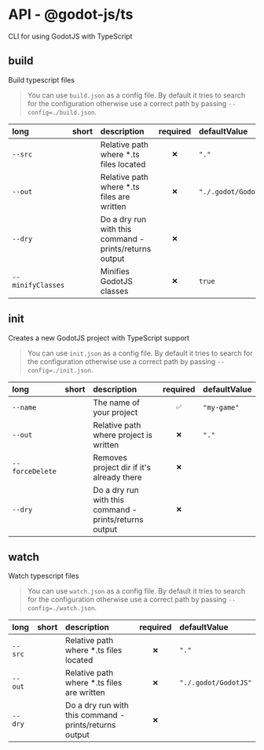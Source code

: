 # API - @godot-js/ts

CLI for using GodotJS with TypeScript

## build

Build typescript files

> You can use `build.json` as a config file. 
  By default it tries to search for the configuration otherwise use a correct path by passing `--config=./build.json`.

| long              | short | description                                            | required | defaultValue         |
| :---------------- | :---: | :----------------------------------------------------- | :------: | :------------------- |
| `--src`           |       | Relative path where *.ts files located                 |    `❌`   | `"."`                |
| `--out`           |       | Relative path where *.ts files are written             |    `❌`   | `"./.godot/GodotJS"` |
| `--dry`           |       | Do a dry run with this command - prints/returns output |    `❌`   |                      |
| `--minifyClasses` |       | Minifies GodotJS classes                               |    `❌`   | `true`               |

## init

Creates a new GodotJS project with TypeScript support

> You can use `init.json` as a config file. 
  By default it tries to search for the configuration otherwise use a correct path by passing `--config=./init.json`.

| long            | short | description                                            | required | defaultValue |
| :-------------- | :---: | :----------------------------------------------------- | :------: | :----------- |
| `--name`        |       | The name of your project                               |    `✅`   | `"my-game"`  |
| `--out`         |       | Relative path where project is written                 |    `❌`   | `"."`        |
| `--forceDelete` |       | Removes project dir if it's already there              |    `❌`   |              |
| `--dry`         |       | Do a dry run with this command - prints/returns output |    `❌`   |              |

## watch

Watch typescript files

> You can use `watch.json` as a config file. 
  By default it tries to search for the configuration otherwise use a correct path by passing `--config=./watch.json`.

| long    | short | description                                            | required | defaultValue         |
| :------ | :---: | :----------------------------------------------------- | :------: | :------------------- |
| `--src` |       | Relative path where *.ts files located                 |    `❌`   | `"."`                |
| `--out` |       | Relative path where *.ts files are written             |    `❌`   | `"./.godot/GodotJS"` |
| `--dry` |       | Do a dry run with this command - prints/returns output |    `❌`   |                      |

